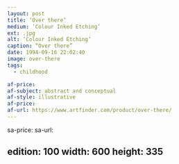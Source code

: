 ```yaml
---
layout: post
title: ‘Over there’
medium: ‘Colour Inked Etching’
ext: .jpg
alt: ‘Colour Inked Etching’
caption: “Over there”
date: 1994-09-16 22:02:40
image: over-there
tags:
  - childhood

af-price:
af-subject: abstract and conceptual
af-style: illustrative
af-price:
af-url: https://www.artfinder.com/product/over-there/
---
```



sa-price:
sa-url:

edition: 100
width: 600
height: 335
---

